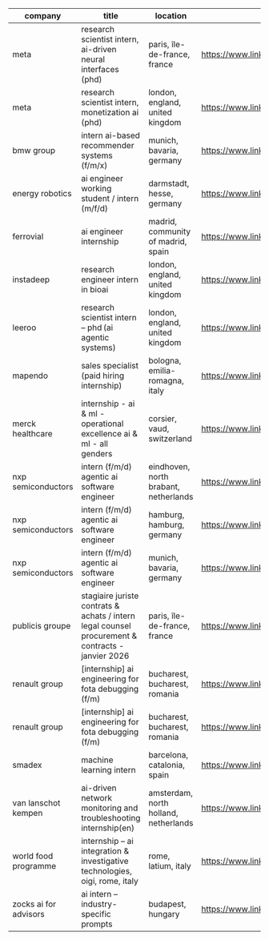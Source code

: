 |company|title|location|link|
|---|---|---|---|
|meta|research scientist intern, ai-driven neural interfaces (phd)|paris, île-de-france, france|https://www.linkedin.com/jobs/view/4292755942|
|meta|research scientist intern, monetization ai (phd)|london, england, united kingdom|https://www.linkedin.com/jobs/view/4284307899|
|bmw group|intern ai-based recommender systems (f/m/x)|munich, bavaria, germany|https://www.linkedin.com/jobs/view/4264451343|
|energy robotics|ai engineer working student / intern (m/f/d)|darmstadt, hesse, germany|https://www.linkedin.com/jobs/view/4264427912|
|ferrovial|ai engineer internship|madrid, community of madrid, spain|https://www.linkedin.com/jobs/view/4281423950|
|instadeep|research engineer intern in bioai|london, england, united kingdom|https://www.linkedin.com/jobs/view/4283928978|
|leeroo|research scientist intern – phd (ai agentic systems)|london, england, united kingdom|https://www.linkedin.com/jobs/view/4270923748|
|mapendo|sales specialist (paid hiring internship)|bologna, emilia-romagna, italy|https://www.linkedin.com/jobs/view/4292781452|
|merck healthcare|internship - ai & ml - operational excellence ai & ml - all genders|corsier, vaud, switzerland|https://www.linkedin.com/jobs/view/4289265527|
|nxp semiconductors|intern (f/m/d) agentic ai software engineer|eindhoven, north brabant, netherlands|https://www.linkedin.com/jobs/view/4293733779|
|nxp semiconductors|intern (f/m/d) agentic ai software engineer|hamburg, hamburg, germany|https://www.linkedin.com/jobs/view/4293735657|
|nxp semiconductors|intern (f/m/d) agentic ai software engineer|munich, bavaria, germany|https://www.linkedin.com/jobs/view/4293730815|
|publicis groupe|stagiaire juriste contrats & achats / intern legal counsel procurement & contracts - janvier 2026|paris, île-de-france, france|https://www.linkedin.com/jobs/view/4294269604|
|renault group|[internship] ai engineering for fota debugging (f/m)|bucharest, bucharest, romania|https://www.linkedin.com/jobs/view/4281373559|
|renault group|[internship] ai engineering for fota debugging (f/m)|bucharest, bucharest, romania|https://www.linkedin.com/jobs/view/4281374409|
|smadex|machine learning intern|barcelona, catalonia, spain|https://www.linkedin.com/jobs/view/4286380234|
|van lanschot kempen|ai-driven network monitoring and troubleshooting internship(en)|amsterdam, north holland, netherlands|https://www.linkedin.com/jobs/view/4271681196|
|world food programme|internship – ai integration & investigative technologies, oigi, rome, italy|rome, latium, italy|https://www.linkedin.com/jobs/view/4295464055|
|zocks  ai for advisors|ai intern – industry-specific prompts|budapest, hungary|https://www.linkedin.com/jobs/view/4281254900|